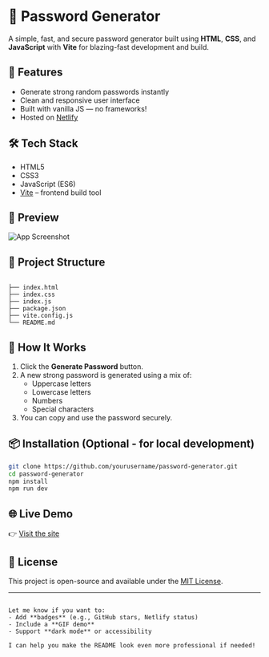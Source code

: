 
# 🔐 Password Generator

A simple, fast, and secure password generator built using **HTML**, **CSS**, and **JavaScript** with **Vite** for blazing-fast development and build.

## 🚀 Features

- Generate strong random passwords instantly
- Clean and responsive user interface
- Built with vanilla JS — no frameworks!
- Hosted on [Netlify](https://pass-genrators.netlify.app)

## 🛠️ Tech Stack

- HTML5
- CSS3
- JavaScript (ES6)
- [Vite](https://vitejs.dev/) – frontend build tool

## 📸 Preview

![App Screenshot](https://pass-genrators.netlify.app/screenshot.png) <!-- Replace with real image if available -->

## 📂 Project Structure

```

├── index.html
├── index.css
├── index.js
├── package.json
├── vite.config.js
└── README.md

````

## 🧠 How It Works

1. Click the **Generate Password** button.
2. A new strong password is generated using a mix of:
   - Uppercase letters
   - Lowercase letters
   - Numbers
   - Special characters
3. You can copy and use the password securely.

## 📦 Installation (Optional - for local development)

```bash
git clone https://github.com/yourusername/password-generator.git
cd password-generator
npm install
npm run dev
````

## 🌐 Live Demo

👉 [Visit the site](https://pass-genrators.netlify.app)

## 📄 License

This project is open-source and available under the [MIT License](LICENSE).

---

```

Let me know if you want to:
- Add **badges** (e.g., GitHub stars, Netlify status)
- Include a **GIF demo**
- Support **dark mode** or accessibility

I can help you make the README look even more professional if needed!
```
